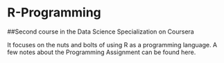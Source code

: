 # R-Programming
##Second course in the Data Science Specialization on Coursera 

It focuses on the nuts and bolts of using R as a programming language. 
A few notes about the Programming Assignment can be found here.
